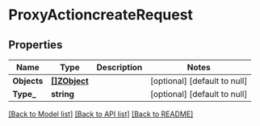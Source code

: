 # ProxyActioncreateRequest

## Properties
Name | Type | Description | Notes
------------ | ------------- | ------------- | -------------
**Objects** | [**[]ZObject**](zObject.md) |  | [optional] [default to null]
**Type_** | **string** |  | [optional] [default to null]

[[Back to Model list]](../README.md#documentation-for-models) [[Back to API list]](../README.md#documentation-for-api-endpoints) [[Back to README]](../README.md)


